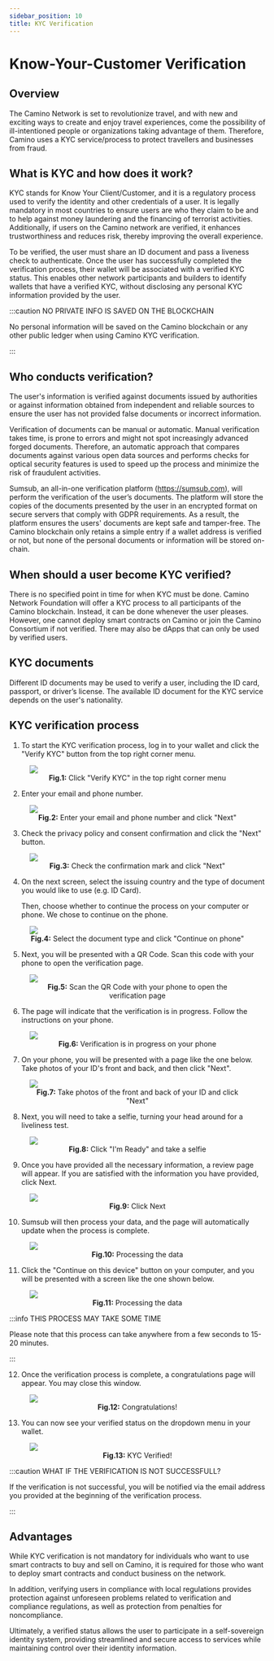 ```yaml
---
sidebar_position: 10
title: KYC Verification
---
```


# Know-Your-Customer Verification

## Overview

The Camino Network is set to revolutionize travel, and with new and exciting ways to
create and enjoy travel experiences, come the possibility of ill-intentioned people
or organizations taking advantage of them. Therefore, Camino uses a KYC service/process
to protect travellers and businesses from fraud.

## What is KYC and how does it work?

KYC stands for Know Your Client/Customer, and it is a regulatory process used to verify
the identity and other credentials of a user. It is legally mandatory in most countries
to ensure users are who they claim to be and to help against money laundering and
the financing of terrorist activities. Additionally, if users on the Camino network are
verified, it enhances trustworthiness and reduces risk, thereby improving the overall
experience.

To be verified, the user must share an ID document and pass a liveness check to authenticate.
Once the user has successfully completed the verification process, their wallet will be
associated with a verified KYC status. This enables other network participants and builders
to identify wallets that have a verified KYC, without disclosing any personal KYC information
provided by the user.

:::caution NO PRIVATE INFO IS SAVED ON THE BLOCKCHAIN

No personal information will be saved on the Camino blockchain or any other public ledger
when using Camino KYC verification.

:::

## Who conducts verification?

The user's information is verified against documents issued by authorities or against
information obtained from independent and reliable sources to ensure the user has not
provided false documents or incorrect information.

Verification of documents can be manual or automatic. Manual verification takes time,
is prone to errors and might not spot increasingly advanced forged documents. Therefore,
an automatic approach that compares documents against various open data sources and performs
checks for optical security features is used to speed up the process and minimize the risk
of fraudulent activities.

Sumsub, an all-in-one verification platform (https://sumsub.com), will perform the verification
of the user’s documents. The platform will store the copies of the documents presented
by the user in an encrypted format on secure servers that comply with GDPR requirements.
As a result, the platform ensures the users' documents are kept safe and tamper-free. The Camino
blockchain only retains a simple entry if a wallet address is verified or not, but none of the
personal documents or information will be stored on-chain.

## When should a user become KYC verified?

There is no specified point in time for when KYC must be done. Camino Network Foundation will
offer a KYC process to all participants of the Camino blockchain. Instead, it can be done
whenever the user pleases. However, one cannot deploy smart contracts on Camino or join
the Camino Consortium if not verified. There may also be dApps that can only be used by verified users.

## KYC documents

Different ID documents may be used to verify a user, including the ID card, passport, or driver’s license.
The available ID document for the KYC service depends on the user's nationality.

## KYC verification process

1. To start the KYC verification process, log in to your wallet and click the "Verify KYC" button
   from the top right corner menu.

<figure>
<img class="zoom" src="/img/kyc/1-kyc-verify.png#center"/>
<figcaption align="center"><b>Fig.1:</b> Click "Verify KYC" in the top right corner menu</figcaption>
</figure>

2. Enter your email and phone number.

<figure>
<img class="zoom" src="/img/kyc/2-kyc-enter-email-phone.png#center"/>
<figcaption align="center"><b>Fig.2:</b> Enter your email and phone number and click "Next"</figcaption>
</figure>

3. Check the privacy policy and consent confirmation and click the "Next" button.

<figure>
<img class="zoom" src="/img/kyc/3-kyc-confirm.png#center"/>
<figcaption align="center"><b>Fig.3:</b> Check the confirmation mark and click "Next"</figcaption>
</figure>

4. On the next screen, select the issuing country and the type of document you would like to use (e.g. ID Card).

   Then, choose whether to continue the process on your computer or phone. We chose to continue on the phone.

<figure>
<img class="zoom" src="/img/kyc/4-kyc-select-id-cont-phone.png#center"/>
<figcaption align="center"><b>Fig.4:</b> Select the document type and click "Continue on phone"</figcaption>
</figure>

5. Next, you will be presented with a QR Code. Scan this code with your phone to open the verification page.

<figure>
<img class="zoom" src="/img/kyc/5-kyc-qr-code.png#center"/>
<figcaption align="center"><b>Fig.5:</b> Scan the QR Code with your phone to open the verification page</figcaption>
</figure>

6. The page will indicate that the verification is in progress. Follow the instructions on your phone.

<figure>
<img class="zoom" src="/img/kyc/6-kyc-verification-in-progress.png#center"/>
<figcaption align="center"><b>Fig.6:</b> Verification is in progress on your phone</figcaption>
</figure>

7. On your phone, you will be presented with a page like the one below. Take photos of your ID's front and back, and then click "Next".

<figure>
<span class="phonescr"><img class="zoom" src="/img/kyc/7.1-kyc-phone-id-scan.png#center"/></span>
<figcaption align="center"><b>Fig.7:</b> Take photos of the front and back of your ID and click "Next"</figcaption>
</figure>

8. Next, you will need to take a selfie, turning your head around for a liveliness test.

<figure>
<span class="phonescr"><img class="zoom" src="/img/kyc/7.2-kyc-phone-selfie.png#center"/></span>
<figcaption align="center"><b>Fig.8:</b> Click "I'm Ready" and take a selfie</figcaption>
</figure>

9. Once you have provided all the necessary information, a review page will appear. If you are satisfied with the information you have provided, click Next.

<figure>
<span class="phonescr"><img class="zoom" src="/img/kyc/7.3-kyc-phone-review.png#center"/></span>
<figcaption align="center"><b>Fig.9:</b> Click Next</figcaption>
</figure>

10. Sumsub will then process your data, and the page will automatically update when the process is complete.

<figure>
<span class="phonescr"><img class="zoom" src="/img/kyc/7.4-kyc-phone-status.png#center"/></span>
<figcaption align="center"><b>Fig.10:</b> Processing the data</figcaption>
</figure>

11. Click the "Continue on this device" button on your computer, and you will be presented with a screen like the one shown below.

<figure>
<img class="zoom" src="/img/kyc/8-kyc-processing-data.png#center"/>
<figcaption align="center"><b>Fig.11:</b> Processing the data</figcaption>
</figure>

:::info THIS PROCESS MAY TAKE SOME TIME

Please note that this process can take anywhere from a few seconds to 15-20 minutes.

:::

12. Once the verification process is complete, a congratulations page will appear. You may close this window.

<figure>
<img class="zoom" src="/img/kyc/9-kyc-congratulations.png#center"/>
<figcaption align="center"><b>Fig.12:</b> Congratulations!</figcaption>
</figure>

13. You can now see your verified status on the dropdown menu in your wallet.

<figure>
<img class="zoom" src="/img/kyc/10-kyc-verified.png#center"/>
<figcaption align="center"><b>Fig.13:</b> KYC Verified!</figcaption>
</figure>

:::caution WHAT IF THE VERIFICATION IS NOT SUCCESSFULL?

If the verification is not successful, you will be notified via the email address you provided at the beginning of the verification process.

:::

## Advantages

While KYC verification is not mandatory for individuals who want to use smart contracts to buy and sell
on Camino, it is required for those who want to deploy smart contracts and conduct business on the network.

In addition, verifying users in compliance with local regulations provides protection against unforeseen
problems related to verification and compliance regulations, as well as protection from penalties for noncompliance.

Ultimately, a verified status allows the user to participate in a self-sovereign identity system, providing
streamlined and secure access to services while maintaining control over their identity information.
